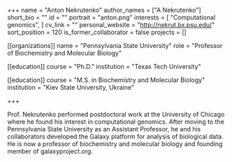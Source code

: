 +++
name = "Anton Nekrutenko"
author_names = ["A Nekrutenko"]
short_bio = ""
id = ""
portrait = "anton.png"
interests = [
  "Computational genomics",
]
cv_link = ""
personal_website = "http://nekrut.bx.psu.edu/"
sort_position = 120
is_former_collaborator = false
projects = []

[[organizations]]
    name = "Pennsylvania State University"
    role = "Professor of Biochemistry and Molecular Biology"

[[education]]
  course = "Ph.D."
  institution = "Texas Tech University"

[[education]]
  course = "M.S. in Biochemistry and Molecular Biology"
  institution = "Kiev State University, Ukraine"

+++

Prof. Nekrutenko performed postdoctoral work at the University of Chicago where he found his interest in computational genomics. After moving to the Pennsylvania State University as an Assistant Professor, he and his collaborators developed the Galaxy platform for analysis of biological data. He is now a professor of biochemistry and molecular biology and founding member of galaxyproject.org.
